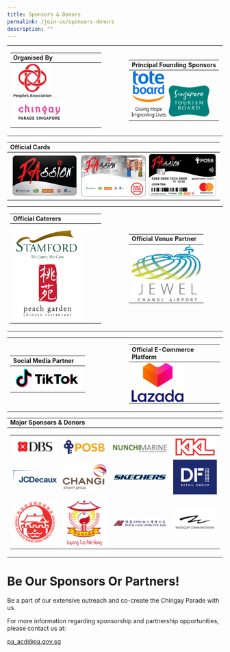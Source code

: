 ```yaml
---
title: Sponsors & Donors
permalink: /join-us/sponsors-donors
description: ""
---
```

<table border="0">
        <tr>
            <td width="45%">
                <table border="0" width="100%">
                    <tr>
                        <td style="border-bottom: 1px solid black;"><b>Organised By</b></td>
                    </tr>
                    <tr>
                        <td><img src="/images/Sponsors%20&%20Donors/pa-14-october-2019-18-19-28.png" alt="People's Association" style="width:90px;" />
                        <img src="/images/Sponsors%20&%20Donors/chingay-(black)-31-october-2021-11-10-19.png" alt="Chingay Parade Singapore" style="width:121px;" /></td>
                    </tr>
                </table>
            </td>
            <td width="10%">&nbsp;</td>
            <td width="45%">
                <table border="0">
                    <tr>
                        <td style="border-bottom: 1px solid black;"><b>Principal Founding Sponsors</b></td>
                    </tr>
                    <tr>
                        <td><img src="/images/Sponsors%20&%20Donors/tote-board-23-october-2019-17-24-12.jpg" alt="Giving Hope Improving Lives" style="width:80px;" />
                        <img src="/images/Sponsors%20&%20Donors/singapore-tourism-board-14-october-2019-18-29-42.png" alt="Singapore Tourism Board" style="width:100px;" /></td>
                    </tr>
                </table>
            </td>
        </tr>
    </table>

<table border="0" width="100%">
        <tr>
            <td style="border-bottom: 1px solid black;"><b>Official Cards</b></td>
        </tr>
        <tr>
            <td>
                <img src="/images/Sponsors%20&%20Donors/passioncard-black-01-december-2020-17-13-42.jpg" alt="PAssion Card Black" style="width:161px;float:left;" />
                <img src="/images/Sponsors%20&%20Donors/passioncard-silver-01-december-2020-17-13-59.jpg" alt="PAssion Card Silver" style="width:161px;float:left;" />
                <img src="/images/Sponsors%20&%20Donors/passioncard-posb-01-december-2020-17-14-51.jpg" alt="PAssion Card POSB" style="width:161px;float:left;" />
            </td>
        </tr>
    </table>
		
<table border="0" width="100%">
        <tr>
            <td width="45%">
                <table border="0" width="100%">
                    <tr>
                        <td style="border-bottom: 1px solid black;"><b>Official Caterers</b></td>
                    </tr>
                    <tr>
                        <td>
                            <img src="/images/Sponsors%20&%20Donors/stamford-catering-18-october-2019-16-40-27.png" alt="Stamford" style="width:161px;float:left;" />
                            <img src="/images/Sponsors%20&%20Donors/peach-garden-(colour)-14-october-2019-18-28-03.png" alt="Peach Garden" style="width:161px;float:left;" />
                        </td>
                    </tr>
                </table>
            </td>
            <td width="10%">&nbsp;</td>
            <td width="45%">
                <table border="0" width="100%">
                    <tr>
                        <td style="border-bottom: 1px solid black;"><b>Official Venue Partner</b></td>
                    </tr>
                    <tr>
                        <td>
                            <img src="/images/Sponsors%20&%20Donors/jewel-02-february-2021-19-11-10.jpg" alt="Jewel Changi Airport" style="width:161px;float:left;" />
                        </td>
                    </tr>
                </table>
            </td>
        </tr>
    </table>

<table border="0" width="100%">
        <tr>
            <td width="45%">
                <table border="0" width="100%">
                    <tr>
                        <td style="border-bottom: 1px solid black;"><b>Social Media Partner</b></td>
                    </tr>
                    <tr>
                        <td>
                            <img src="/images/Sponsors%20&%20Donors/tiktok-03-february-2021-10-52-58.png" alt="Tiktok" style="width:161px;float:left;" />
                        </td>
                    </tr>
                </table>
            </td>
            <td width="10%">&nbsp;</td>
            <td width="45%">
                <table border="0" width="100%">
                    <tr>
                        <td style="border-bottom: 1px solid black;"><b>Official E-Commerce Platform</b></td>
                    </tr>
                    <tr>
                        <td>
                            <img src="/images/Sponsors%20&%20Donors/lazada-02-february-2021-19-08-45.png" alt="Lazada" style="width:121px;float:left;" />
                        </td>
                    </tr>
                </table>
            </td>
        </tr>
    </table>
		
<table border="0" width="100%">
        <tr>
            <td style="border-bottom: 1px solid black;"><b>Major Sponsors & Donors</b></td>
        </tr>
        <tr>
            <td>
                <table border="0">
        <tr>
            <td>
                <img src="/images/Sponsors%20&%20Donors/dbs--21-january-2022-10-35-18.png" alt="DBS" style="width:161px;float:left;" />
            </td>
            <td>
                <img src="/images/Sponsors%20&%20Donors/posb-18-october-2019-16-39-35.png" alt="POSB" style="width:161px;float:left;" />
            </td>
            <td>
                <img src="/images/Sponsors%20&%20Donors/nunchimarine-10-january-2022-11-10-29.png" alt="Nunchi Marine" style="width:201px;float:left;padding-top:8px;" />
            </td>
            <td>
                <img src="/images/Sponsors%20&%20Donors/kkl-14-october-2019-18-47-18.png" alt="KKL" style="width:161px;float:left;" />
            </td>
        </tr>
        <tr>
            <td>
                <img src="/images/Sponsors%20&%20Donors/jcd-04-february-2022-20-39-40.jpeg" alt="JCDecaux" style="width:161px;float:left;" />
            </td>
            <td>
                <img src="/images/Sponsors%20&%20Donors/changi-airport-group-03-february-2022-18-05-40.png" alt="Changi Airport Group" style="width:161px;float:left;" />
            </td>
            <td>
                <img src="/images/Sponsors%20&%20Donors/sketchers-31-october-2021-10-42-19.png" alt="Skechers" style="width:161px;float:left;" />
            </td>
            <td>
                <img src="/images/Sponsors%20&%20Donors/dfi-retail-group-20-january-2022-15-08-36.png" alt="DFI" style="width:161px;float:left;" />
            </td>
        </tr>
        <tr>
            <td>
                <img src="/images/Sponsors%20&%20Donors/lorong-koo-chye-sheng-hong-14-october-2019-18-26-25.png" alt="Lorong Koo Chye Sheng Hong" style="width:161px;float:left;" />
            </td>
            <td>
                <img src="/images/Sponsors%20&%20Donors/loyang-tua-pek-gong-14-october-2019-18-26-36.jpg" alt="Loyang Tua Pek Gong" style="width:161px;float:left;" />
            </td>
            <td>
                <img src="/images/Sponsors%20&%20Donors/hock-lam-11-february-2021-21-54-16.png" alt="Hock Lam" style="width:161px;float:left;" />
            </td>
            <td>
                <img src="/images/Sponsors%20&%20Donors/radioquip-communications-14-october-2019-18-26-53.png" alt="Radioquip Communications" style="width:161px;float:left;" />
            </td>
        </tr>
    </table>
            </td>
        </tr>
    </table>
		
# **Be Our Sponsors Or Partners!**
Be a part of our extensive outreach and co-create the Chingay Parade with us.

For more information regarding sponsorship and partnership opportunities, please contact us at:

[pa_acd@pa.gov.sg](mailto:pa_acd@pa.gov.sg)